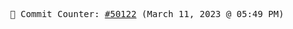 <p align="center">
    <samp>
        📮 Commit Counter: <a href="https://github.com/Javascript-void0/Javascript-void0/commits/main">#50122</a> (March 11, 2023 @ 05:49 PM)
    </samp>
</p>
